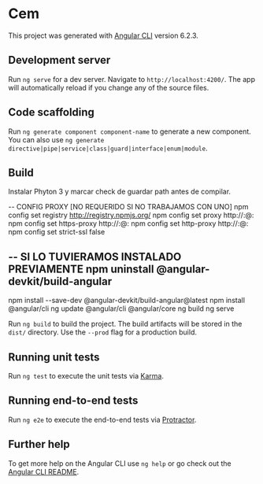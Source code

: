 # Cem

This project was generated with [Angular CLI](https://github.com/angular/angular-cli) version 6.2.3.

## Development server

Run `ng serve` for a dev server. Navigate to `http://localhost:4200/`. The app will automatically reload if you change any of the source files.

## Code scaffolding

Run `ng generate component component-name` to generate a new component. You can also use `ng generate directive|pipe|service|class|guard|interface|enum|module`.

## Build

 Instalar Phyton 3 y marcar check de guardar path antes de compilar.

 -- CONFIG PROXY [NO REQUERIDO SI NO TRABAJAMOS CON UNO]
 npm config set registry http://registry.npmjs.org/
 npm config set proxy http://<username>:<password>@<proxy>:<port> 
 npm config set https-proxy http://<username>:<password>@<proxy>:<port> 
 npm config set http-proxy http://<username>:<password>@<proxy>:<port> 
 npm config set strict-ssl false
 
 -- SI LO TUVIERAMOS INSTALADO PREVIAMENTE
 npm uninstall @angular-devkit/build-angular
 -- 
 npm install --save-dev @angular-devkit/build-angular@latest
 npm install @angular/cli
 ng update @angular/cli @angular/core
 ng build
 ng serve

Run `ng build` to build the project. The build artifacts will be stored in the `dist/` directory. Use the `--prod` flag for a production build.

## Running unit tests

Run `ng test` to execute the unit tests via [Karma](https://karma-runner.github.io).

## Running end-to-end tests

Run `ng e2e` to execute the end-to-end tests via [Protractor](http://www.protractortest.org/).

## Further help

To get more help on the Angular CLI use `ng help` or go check out the [Angular CLI README](https://github.com/angular/angular-cli/blob/master/README.md).
